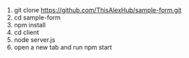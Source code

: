 1. git clone https://github.com/ThisAlexHub/sample-form.git
2. cd sample-form
3. npm install 
4. cd client
5. node server.js
6. open a new tab and run npm start

